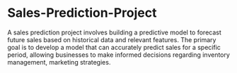 # Sales-Prediction-Project
A sales prediction project involves building a predictive model to forecast future sales based on historical data and relevant features. The primary goal is to develop a model that can accurately predict sales for a specific period, allowing businesses to make informed decisions regarding inventory management, marketing strategies.
